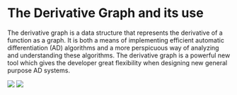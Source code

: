 # The Derivative Graph and its use

The derivative graph is a data structure that represents the derivative of a function as a graph. It is both a means of implementing efficient automatic differentiation (AD) algorithms and a more perspicuous way of analyzing and understanding these algorithms. The derivative graph is a powerful new tool which gives the developer great flexibility when designing new general purpose AD systems.

[![](https://img.shields.io/badge/docs-stable-blue.svg)](https://brianguenter.github.io/TheDerivativeGraph.jl/stable) [![](https://img.shields.io/badge/docs-dev-blue.svg)](https://brianguenter.github.io/TheDerivativeGraph.jl/dev)



